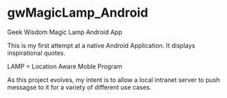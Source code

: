 # gwMagicLamp_Android
Geek Wisdom Magic Lamp Android App

This is my first attempt at a native Android Application. It displays inspirational quotes.

LAMP = Location Aware Moble Program

As this project evolves, my intent is to allow a local intranet server to push messagse to it for a variety of different use cases.
